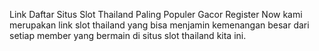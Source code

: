 Link Daftar Situs Slot Thailand Paling Populer Gacor Register Now
kami merupakan link slot thailand yang bisa menjamin kemenangan besar dari setiap member yang bermain di situs slot thailand kita ini.
